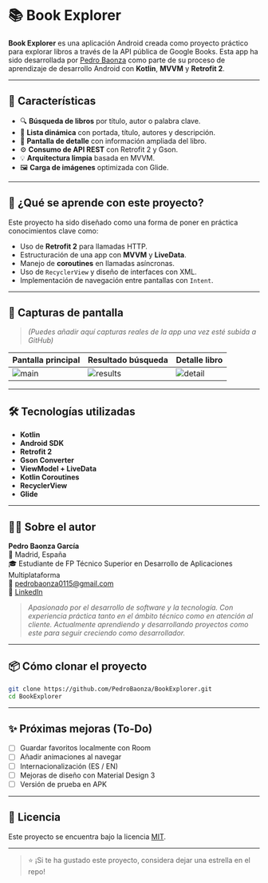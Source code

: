 
# 📚 Book Explorer

**Book Explorer** es una aplicación Android creada como proyecto práctico para explorar libros a través de la API pública de Google Books. Esta app ha sido desarrollada por [Pedro Baonza](https://www.linkedin.com/in/pedro-baonza-garc%C3%ADa-411b15274/) como parte de su proceso de aprendizaje de desarrollo Android con **Kotlin**, **MVVM** y **Retrofit 2**.

---

## 🚀 Características

- 🔍 **Búsqueda de libros** por título, autor o palabra clave.
- 🧾 **Lista dinámica** con portada, título, autores y descripción.
- 📘 **Pantalla de detalle** con información ampliada del libro.
- ⚙️ **Consumo de API REST** con Retrofit 2 y Gson.
- 💡 **Arquitectura limpia** basada en MVVM.
- 🖼️ **Carga de imágenes** optimizada con Glide.

---

## 🧠 ¿Qué se aprende con este proyecto?

Este proyecto ha sido diseñado como una forma de poner en práctica conocimientos clave como:

- Uso de **Retrofit 2** para llamadas HTTP.
- Estructuración de una app con **MVVM** y **LiveData**.
- Manejo de **coroutines** en llamadas asíncronas.
- Uso de `RecyclerView` y diseño de interfaces con XML.
- Implementación de navegación entre pantallas con `Intent`.

---

## 📸 Capturas de pantalla

> *(Puedes añadir aquí capturas reales de la app una vez esté subida a GitHub)*

| Pantalla principal | Resultado búsqueda | Detalle libro |
|--------------------|--------------------|----------------|
| ![main](screenshots/main.png) | ![results](screenshots/results.png) | ![detail](screenshots/detail.png) |

---

## 🛠️ Tecnologías utilizadas

- **Kotlin**
- **Android SDK**
- **Retrofit 2**
- **Gson Converter**
- **ViewModel + LiveData**
- **Kotlin Coroutines**
- **RecyclerView**
- **Glide**

---

## 👨‍💻 Sobre el autor

**Pedro Baonza García**  
📍 Madrid, España  
🎓 Estudiante de FP Técnico Superior en Desarrollo de Aplicaciones Multiplataforma  
📧 [pedrobaonza0115@gmail.com](mailto:pedrobaonza0115@gmail.com)  
🔗 [LinkedIn](https://www.linkedin.com/in/pedro-baonza-garc%C3%ADa-411b15274/)

> *Apasionado por el desarrollo de software y la tecnología. Con experiencia práctica tanto en el ámbito técnico como en atención al cliente. Actualmente aprendiendo y desarrollando proyectos como este para seguir creciendo como desarrollador.*

---

## 📦 Cómo clonar el proyecto

```bash
git clone https://github.com/PedroBaonza/BookExplorer.git
cd BookExplorer
```

---

## ✨ Próximas mejoras (To-Do)

- [ ] Guardar favoritos localmente con Room
- [ ] Añadir animaciones al navegar
- [ ] Internacionalización (ES / EN)
- [ ] Mejoras de diseño con Material Design 3
- [ ] Versión de prueba en APK

---

## 📜 Licencia

Este proyecto se encuentra bajo la licencia [MIT](LICENSE).

---

> ⭐️ ¡Si te ha gustado este proyecto, considera dejar una estrella en el repo!
